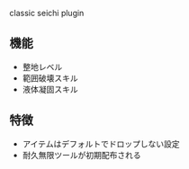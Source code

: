 classic seichi plugin

## 機能

- 整地レベル
- 範囲破壊スキル
- 液体凝固スキル

## 特徴

- アイテムはデフォルトでドロップしない設定
- 耐久無限ツールが初期配布される